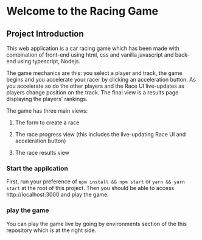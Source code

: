 # Welcome to the Racing Game

## Project Introduction

This web application is a car racing game which has been made with combination of front-end using html, css and vanilla javascript and back-end using typescript, Nodejs.

The game mechanics are this: you select a player and track, the game begins and you accelerate your racer by clicking an acceleration button. As you accelerate so do the other players and the Race UI live-updates as players change position on the track. The final view is a results page displaying the players' rankings.

The game has three main views:

1. The form to create a race

2. The race progress view (this includes the live-updating Race UI and acceleration button)

3. The race results view

### Start the appilcation

First, run your preference of `npm install && npm start` or `yarn && yarn start` at the root of this project. Then you should be able to access http://localhost:3000 and play the game.

### play the game
You can play the game live by going by environments section of the this repository which is at the right side.
